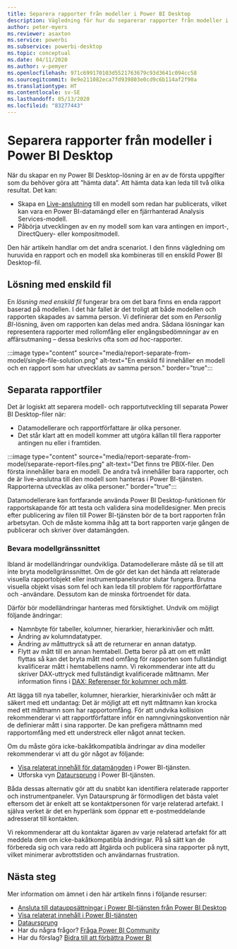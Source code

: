 ```yaml
---
title: Separera rapporter från modeller i Power BI Desktop
description: Vägledning för hur du separerar rapporter från modeller i Power BI Desktop.
author: peter-myers
ms.reviewer: asaxton
ms.service: powerbi
ms.subservice: powerbi-desktop
ms.topic: conceptual
ms.date: 04/11/2020
ms.author: v-pemyer
ms.openlocfilehash: 971c699170103d5521763679c93d3641c094cc58
ms.sourcegitcommit: 0e9e211082eca7fd939803e0cd9c6b114af2f90a
ms.translationtype: HT
ms.contentlocale: sv-SE
ms.lasthandoff: 05/13/2020
ms.locfileid: "83277443"
---
```

# <a name="separate-reports-from-models-in-power-bi-desktop"></a>Separera rapporter från modeller i Power BI Desktop

När du skapar en ny Power BI Desktop-lösning är en av de första uppgifter som du behöver göra att ”hämta data”. Att hämta data kan leda till två olika resultat. Det kan:

- Skapa en [Live-anslutning](../connect-data/desktop-report-lifecycle-datasets.md) till en modell som redan har publicerats, vilket kan vara en Power BI-datamängd eller en fjärrhanterad Analysis Services-modell.
- Påbörja utvecklingen av en ny modell som kan vara antingen en import-, DirectQuery- eller kompositmodell.

Den här artikeln handlar om det andra scenariot. I den finns vägledning om huruvida en rapport och en modell ska kombineras till en enskild Power BI Desktop-fil.

## <a name="single-file-solution"></a>Lösning med enskild fil

En _lösning med enskild fil_ fungerar bra om det bara finns en enda rapport baserad på modellen. I det här fallet är det troligt att både modellen och rapporten skapades av samma person. Vi definierar det som en _Personlig BI_-lösning, även om rapporten kan delas med andra. Sådana lösningar kan representera rapporter med rollomfång eller engångsbedömningar av en affärsutmaning – dessa beskrivs ofta som _ad hoc_-rapporter.

:::image type="content" source="media/report-separate-from-model/single-file-solution.png" alt-text="En enskild fil innehåller en modell och en rapport som har utvecklats av samma person." border="true":::

## <a name="separate-report-files"></a>Separata rapportfiler

Det är logiskt att separera modell- och rapportutveckling till separata Power BI Desktop-filer när:

- Datamodellerare och rapportförfattare är olika personer.
- Det står klart att en modell kommer att utgöra källan till flera rapporter antingen nu eller i framtiden.

:::image type="content" source="media/report-separate-from-model/separate-report-files.png" alt-text="Det finns tre PBIX-filer. Den första innehåller bara en modell. De andra två innehåller bara rapporter, och de är live-anslutna till den modell som hanteras i Power BI-tjänsten. Rapporterna utvecklas av olika personer." border="true":::

Datamodellerare kan fortfarande använda Power BI Desktop-funktionen för rapportskapande för att testa och validera sina modelldesigner. Men precis efter publicering av filen till Power BI-tjänsten bör de ta bort rapporten från arbetsytan. Och de måste komma ihåg att ta bort rapporten varje gången de publicerar och skriver över datamängden.

### <a name="preserve-the-model-interface"></a>Bevara modellgränssnittet

Ibland är modelländringar oundvikliga. Datamodellerare måste då se till att inte bryta modellgränssnittet. Om de gör det kan det hända att relaterade visuella rapportobjekt eller instrumentpanelsrutor slutar fungera. Brutna visuella objekt visas som fel och kan leda till problem för rapportförfattare och -användare. Dessutom kan de minska förtroendet för data.

Därför bör modelländringar hanteras med försiktighet. Undvik om möjligt följande ändringar:

- Namnbyte för tabeller, kolumner, hierarkier, hierarkinivåer och mått.
- Ändring av kolumndatatyper.
- Ändring av måttuttryck så att de returnerar en annan datatyp.
- Flytt av mått till en annan hemtabell. Detta beror på att om ett mått flyttas så kan det bryta mått med omfång för rapporten som fullständigt kvalificerar mått i hemtabellens namn. Vi rekommenderar inte att du skriver DAX-uttryck med fullständigt kvalificerade måttnamn. Mer information finns i [DAX: Referenser för kolumner och mått](dax-column-measure-references.md).

Att lägga till nya tabeller, kolumner, hierarkier, hierarkinivåer och mått är säkert med ett undantag: Det är möjligt att ett nytt måttnamn kan krocka med ett måttnamn som har rapportomfång. För att undvika kollision rekommenderar vi att rapportförfattare inför en namngivningskonvention när de definierar mått i sina rapporter. De kan prefigera måttnamn med rapportomfång med ett understreck eller något annat tecken.

Om du måste göra icke-bakåtkompatibla ändringar av dina modeller rekommenderar vi att du gör något av följande:

- [Visa relaterat innehåll för datamängden](../consumer/end-user-related.md#view-related-content-for-a-dataset) i Power BI-tjänsten.
- Utforska vyn [Dataursprung](../collaborate-share/service-data-lineage.md) i Power BI-tjänsten.

Båda dessas alternativ gör att du snabbt kan identifiera relaterade rapporter och instrumentpaneler. Vyn Dataursprung är förmodligen det bästa valet eftersom det är enkelt att se kontaktpersonen för varje relaterad artefakt. I själva verket är det en hyperlänk som öppnar ett e-postmeddelande adresserat till kontakten.

Vi rekommenderar att du kontaktar ägaren av varje relaterad artefakt för att meddela dem om icke-bakåtkompatibla ändringar. På så sätt kan de förbereda sig och vara redo att åtgärda och publicera sina rapporter på nytt, vilket minimerar avbrottstiden och användarnas frustration.

## <a name="next-steps"></a>Nästa steg

Mer information om ämnet i den här artikeln finns i följande resurser:

- [Ansluta till datauppsättningar i Power BI-tjänsten från Power BI Desktop](../connect-data/desktop-report-lifecycle-datasets.md)
- [Visa relaterat innehåll i Power BI-tjänsten](../consumer/end-user-related.md)
- [Dataursprung](../collaborate-share/service-data-lineage.md)
- Har du några frågor? [Fråga Power BI Community](https://community.powerbi.com/)
- Har du förslag? [Bidra till att förbättra Power BI](https://ideas.powerbi.com/)
